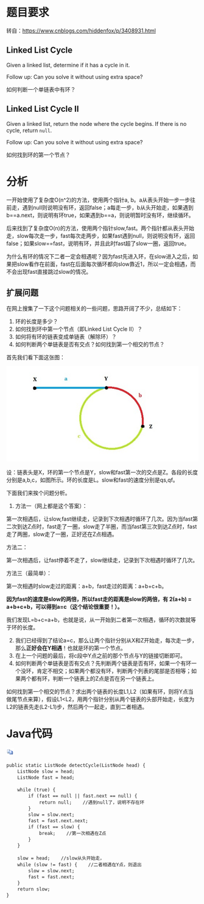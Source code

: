 # 题目要求

转自：https://www.cnblogs.com/hiddenfox/p/3408931.html

## Linked List Cycle

Given a linked list, determine if it has a cycle in it.

Follow up: Can you solve it without using extra space?

如何判断一个单链表中有环？

## Linked List Cycle II

Given a linked list, return the node where the cycle begins. If there is no cycle, return `null`.

Follow up: Can you solve it without using extra space?

如何找到环的第一个节点？

# 分析

 一开始使用了复杂度O(n^2)的方法，使用两个指针a, b。a从表头开始一步一步往前走，遇到null则说明没有环，返回false；a每走一步，b从头开始走，如果遇到b==a.next，则说明有环true，如果遇到b==a，则说明暂时没有环，继续循环。

后来找到了复杂度O(n)的方法，使用两个指针slow,fast。两个指针都从表头开始走，slow每次走一步，fast每次走两步，如果fast遇到null，则说明没有环，返回false；如果slow==fast，说明有环，并且此时fast超了slow一圈，返回true。

为什么有环的情况下二者一定会相遇呢？因为fast先进入环，在slow进入之后，如果把slow看作在前面，fast在后面每次循环都向slow靠近1，所以一定会相遇，而不会出现fast直接跳过slow的情况。

## 扩展问题

在网上搜集了一下这个问题相关的一些问题，思路开阔了不少，总结如下：

1. 环的长度是多少？
2. 如何找到环中第一个节点（即Linked List Cycle II）？
3. 如何将有环的链表变成单链表（解除环）？
4. 如何判断两个单链表是否有交点？如何找到第一个相交的节点？

首先我们看下面这张图：

![img](assets/05171805-64db9f059a1641e7afaf3dd8223c4fe7.jpg)

设：链表头是X，环的第一个节点是Y，slow和fast第一次的交点是Z。各段的长度分别是a,b,c，如图所示。环的长度是L。slow和fast的速度分别是qs,qf。

下面我们来挨个问题分析。

1. 方法一（网上都是这个答案）：

第一次相遇后，让slow,fast继续走，记录到下次相遇时循环了几次。因为当fast第二次到达Z点时，fast走了一圈，slow走了半圈，而当fast第三次到达Z点时，fast走了两圈，slow走了一圈，正好还在Z点相遇。

方法二：

第一次相遇后，让fast停着不走了，slow继续走，记录到下次相遇时循环了几次。

方法三（最简单）：

第一次相遇时slow走过的距离：a+b，fast走过的距离：a+b+c+b。

**因为fast的速度是slow的两倍，所以fast走的距离是slow的两倍，有 2(a+b) = a+b+c+b，可以得到a=c（这个结论很重要！）。**

我们发现L=b+c=a+b，也就是说，从一开始到二者第一次相遇，循环的次数就等于环的长度。

2. 我们已经得到了结论a=c，那么让两个指针分别从X和Z开始走，每次走一步，那么**正好会在Y相遇**！也就是环的第一个节点。
3. 在上一个问题的最后，将c段中Y点之前的那个节点与Y的链接切断即可。
4. 如何判断两个单链表是否有交点？先判断两个链表是否有环，如果一个有环一个没环，肯定不相交；如果两个都没有环，判断两个列表的尾部是否相等；如果两个都有环，判断一个链表上的Z点是否在另一个链表上。

如何找到第一个相交的节点？求出两个链表的长度L1,L2（如果有环，则将Y点当做尾节点来算），假设L1<L2，用两个指针分别从两个链表的头部开始走，长度为L2的链表先走(L2-L1)步，然后两个一起走，直到二者相遇。

# Java代码

[![复制代码](assets/copycode.gif)](javascript:void(0);)

```
public static ListNode detectCycle(ListNode head) {
    ListNode slow = head;
    ListNode fast = head;

    while (true) {
        if (fast == null || fast.next == null) {
            return null;    //遇到null了，说明不存在环
        }
        slow = slow.next;
        fast = fast.next.next;
        if (fast == slow) {
            break;    //第一次相遇在Z点
        }
    }

    slow = head;    //slow从头开始走，
    while (slow != fast) {    //二者相遇在Y点，则退出
        slow = slow.next;
        fast = fast.next;
    }
    return slow;
}
```



 